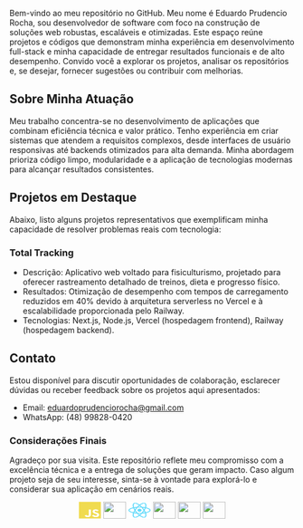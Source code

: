 Bem-vindo ao meu repositório no GitHub. Meu nome é Eduardo Prudencio Rocha, sou desenvolvedor de software com foco na construção de soluções web robustas, escaláveis e otimizadas. Este espaço reúne projetos e códigos que demonstram minha experiência em desenvolvimento full-stack e minha capacidade de entregar resultados funcionais e de alto desempenho. Convido você a explorar os projetos, analisar os repositórios e, se desejar, fornecer sugestões ou contribuir com melhorias.

## Sobre Minha Atuação
Meu trabalho concentra-se no desenvolvimento de aplicações que combinam eficiência técnica e valor prático. Tenho experiência em criar sistemas que atendem a requisitos complexos, desde interfaces de usuário responsivas até backends otimizados para alta demanda. Minha abordagem prioriza código limpo, modularidade e a aplicação de tecnologias modernas para alcançar resultados consistentes.

## Projetos em Destaque
Abaixo, listo alguns projetos representativos que exemplificam minha capacidade de resolver problemas reais com tecnologia:

### Total Tracking
- Descrição: Aplicativo web voltado para fisiculturismo, projetado para oferecer rastreamento detalhado de treinos, dieta e progresso físico.
- Resultados: Otimização de desempenho com tempos de carregamento reduzidos em 40% devido à arquitetura serverless no Vercel e à escalabilidade proporcionada pelo Railway.
- Tecnologias: Next.js, Node.js, Vercel (hospedagem frontend), Railway (hospedagem backend).

## Contato
Estou disponível para discutir oportunidades de colaboração, esclarecer dúvidas ou receber feedback sobre os projetos aqui apresentados:

- Email: eduardoprudenciorocha@gmail.com
- WhatsApp: (48) 99828-0420
### Considerações Finais
Agradeço por sua visita. Este repositório reflete meu compromisso com a excelência técnica e a entrega de soluções que geram impacto. Caso algum projeto seja de seu interesse, sinta-se à vontade para explorá-lo e considerar sua aplicação em cenários reais.

<div align="center"> <img height="30" width="40" src="https://raw.githubusercontent.com/devicons/devicon/master/icons/javascript/javascript-plain.svg"> <img height="30" width="40" src="https://cdn.jsdelivr.net/gh/devicons/devicon/icons/typescript/typescript-original.svg"> <img height="30" width="40" src="https://raw.githubusercontent.com/devicons/devicon/master/icons/react/react-original.svg"> <img height="30" width="40" src="https://cdn.jsdelivr.net/gh/devicons/devicon/icons/nodejs/nodejs-original.svg"> <img height="30" width="40" src="https://cdn.jsdelivr.net/gh/devicons/devicon/icons/express/express-original.svg"> <img height="30" width="40" src="https://cdn.jsdelivr.net/gh/devicons/devicon/icons/docker/docker-original.svg"> </div>
